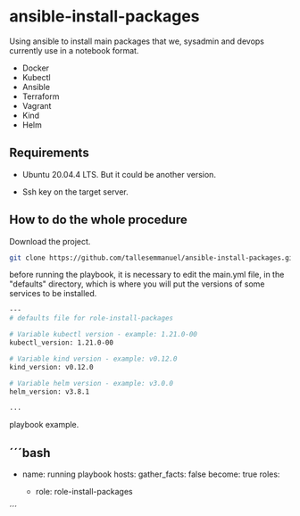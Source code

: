 # ansible-install-packages

Using ansible to install main packages that we, sysadmin and devops currently use in a notebook format.

- Docker
- Kubectl
- Ansible
- Terraform
- Vagrant
- Kind
- Helm

## Requirements

- Ubuntu 20.04.4 LTS. But it could be another version.

- Ssh key on the target server.

## How to do the whole procedure

Download the project.

```bash
git clone https://github.com/tallesemmanuel/ansible-install-packages.git
```

before running the playbook, it is necessary to edit the main.yml file, in the "defaults" directory, which is where you will put the versions of some services to be installed.

```bash
---
# defaults file for role-install-packages

# Variable kubectl version - example: 1.21.0-00
kubectl_version: 1.21.0-00

# Variable kind version - example: v0.12.0
kind_version: v0.12.0

# Variable helm version - example: v3.0.0
helm_version: v3.8.1

...
```


playbook example.

´´´bash
---

- name: running playbook
  hosts: <servers>
  gather_facts: false
  become: true
  roles:
    - role: role-install-packages

´´´